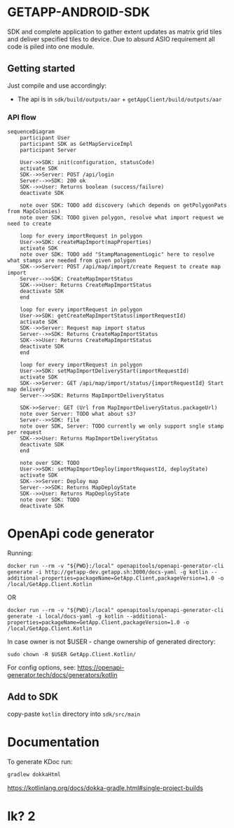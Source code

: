 # GETAPP-ANDROID-SDK
SDK and complete application to gather extent updates as matrix grid tiles and deliver specified tiles to device.
Due to absurd ASIO requirement all code is piled into one module.

## Getting started

Just compile and use accordingly:
- The api is in `sdk/build/outputs/aar` + `getAppClient/build/outputs/aar`

### API flow

```mermaid
sequenceDiagram
    participant User
    participant SDK as GetMapServiceImpl
    participant Server

    User->>SDK: init(configuration, statusCode)
    activate SDK
    SDK-->>Server: POST /api/login
    Server-->>SDK: 200 ok
    SDK-->>User: Returns boolean (success/failure)
    deactivate SDK

    note over SDK: TODO add discovery (which depends on getPolygonPats from MapColonies)
    note over SDK: TODO given polygon, resolve what import request we need to create

    loop for every importRequest in polygon
    User->>SDK: createMapImport(mapProperties)
    activate SDK
    note over SDK: TODO add "StampManagementLogic" here to resolve what stamps are needed from given polygon
    SDK-->>Server: POST /api/map/import/create Request to create map import
    Server-->>SDK: CreateMapImportStatus
    SDK-->>User: Returns CreateMapImportStatus
    deactivate SDK
    end

    loop for every importRequest in polygon
    User->>SDK: getCreateMapImportStatus(importRequestId)
    activate SDK
    SDK-->>Server: Request map import status
    Server-->>SDK: Returns CreateMapImportStatus
    SDK-->>User: Returns CreateMapImportStatus
    deactivate SDK
    end

    loop for every importRequest in polygon
    User->>SDK: setMapImportDeliveryStart(importRequestId)
    activate SDK
    SDK-->>Server: GET /api/map/import/status/{importRequestId} Start map delivery
    Server-->>SDK: Returns MapImportDeliveryStatus

    SDK->>Server: GET (Url from MapImportDeliveryStatus.packageUrl)
    note over Server: TODO what about s3?
    Server-->>SDK: file
    note over SDK, Server: TODO currently we only support sngle stamp per request
    SDK-->>User: Returns MapImportDeliveryStatus
    deactivate SDK
    end

    note over SDK: TODO
    User->>SDK: setMapImportDeploy(importRequestId, deployState)
    activate SDK
    SDK-->>Server: Deploy map
    Server-->>SDK: Returns MapDeployState
    SDK-->>User: Returns MapDeployState
    note over SDK: TODO
    deactivate SDK
```

# OpenApi code generator

Running:

```shell
docker run --rm -v "${PWD}:/local" openapitools/openapi-generator-cli generate -i http://getapp-dev.getapp.sh:3000/docs-yaml -g kotlin --additional-properties=packageName=GetApp.Client,packageVersion=1.0 -o /local/GetApp.Client.Kotlin
```

OR

```shell
docker run --rm -v "${PWD}:/local" openapitools/openapi-generator-cli generate -i local/docs-yaml -g kotlin --additional-properties=packageName=GetApp.Client,packageVersion=1.0 -o /local/GetApp.Client.Kotlin
```

In case owner is not $USER - change ownership of generated directory:

```shell
sudo chown -R $USER GetApp.Client.Kotlin/
```

For config options, see:
https://openapi-generator.tech/docs/generators/kotlin

## Add to SDK

copy-paste `kotlin` directory into `sdk/src/main`


# Documentation

To generate KDoc run: 

```cmd
gradlew dokkaHtml
```

https://kotlinlang.org/docs/dokka-gradle.html#single-project-builds
# lk? 2
